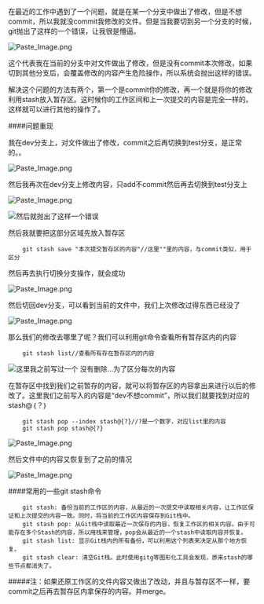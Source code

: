 在最近的工作中遇到了一个问题，就是在某一个分支中做出了修改，但是不想commit，所以我就没commit我修改的文件。但是当我要切到另一个分支的时候，git抛出了这样的一个错误，让我很是懵逼。

![Paste_Image.png](http://upload-images.jianshu.io/upload_images/4059751-9003e534bb813f8f.png?imageMogr2/auto-orient/strip%7CimageView2/2/w/1240)

这个代表我在当前的分支中对文件做出了修改，但是没有commit本次修改，如果切到其他分支后，会覆盖修改的内容产生危险操作，所以系统会抛出这样的错误。

解决这个问题的方法有两个，第一个是commit你的修改，再一个就是将你的修改利用stash放入暂存区。这时候你的工作区间和上一次提交的内容是完全一样的。这样就可以进行其他的操作了。

####问题重现

我在dev分支上，对文件做出了修改，commit之后再切换到test分支，是正常的。。


![Paste_Image.png](http://upload-images.jianshu.io/upload_images/4059751-6d5625ecd42b02d7.png?imageMogr2/auto-orient/strip%7CimageView2/2/w/1240)

然后我再次在dev分支上修改内容，只add不commit然后再去切换到test分支上


![Paste_Image.png](http://upload-images.jianshu.io/upload_images/4059751-e1626ceb9c21420f.png?imageMogr2/auto-orient/strip%7CimageView2/2/w/1240)


![然后就抛出了这样一个错误](http://upload-images.jianshu.io/upload_images/4059751-d793057927ac4179.png?imageMogr2/auto-orient/strip%7CimageView2/2/w/1240)

然后我就要把这部分区域先放入暂存区

        git stash save "本次提交暂存区的内容"//这里""里的内容，与commit类似，用于区分

然后再去执行切换分支操作，就会成功

![Paste_Image.png](http://upload-images.jianshu.io/upload_images/4059751-5fac1f7645600498.png?imageMogr2/auto-orient/strip%7CimageView2/2/w/1240)

然后切回dev分支，可以看到当前的文件中，我们上次修改过得东西已经没了

![Paste_Image.png](http://upload-images.jianshu.io/upload_images/4059751-ef42358e340fac26.png?imageMogr2/auto-orient/strip%7CimageView2/2/w/1240)


那么我们的修改去哪里了呢？我们可以利用git命令查看所有暂存区内的内容

        git stash list//查看所有存在暂存区内的内容


![这里我之前写过一个 没有删除...为了区分每次的内容](http://upload-images.jianshu.io/upload_images/4059751-b0347d9a4b58c760.png?imageMogr2/auto-orient/strip%7CimageView2/2/w/1240)

在暂存区中找到我们之前暂存的内容，就可以将暂存区的内容拿出来进行以后的修改了。这里我们之前写入的内容是“dev不想commit”，所以我们就要找到对应的stash@｛？｝

        git stash pop --index stash@{?}//?是一个数字，对应list里的内容
        git stash pop stash@{?}


![Paste_Image.png](http://upload-images.jianshu.io/upload_images/4059751-8b4e4cb0eed15341.png?imageMogr2/auto-orient/strip%7CimageView2/2/w/1240)

然后文件中的内容又恢复到了之前的情况


![Paste_Image.png](http://upload-images.jianshu.io/upload_images/4059751-e8bb105c9b393521.png?imageMogr2/auto-orient/strip%7CimageView2/2/w/1240)


####常用的一些git stash命令

        git stash: 备份当前的工作区的内容，从最近的一次提交中读取相关内容，让工作区保证和上次提交的内容一致。同时，将当前的工作区内容保存到Git栈中。
        git stash pop: 从Git栈中读取最近一次保存的内容，恢复工作区的相关内容。由于可能存在多个Stash的内容，所以用栈来管理，pop会从最近的一个stash中读取内容并恢复。
        git stash list: 显示Git栈内的所有备份，可以利用这个列表来决定从那个地方恢复。
        git stash clear: 清空Git栈。此时使用gitg等图形化工具会发现，原来stash的哪些节点都消失了。

#####注：如果还原工作区的文件内容又做出了改动，并且与暂存区不一样，要commit之后再去暂存区内拿保存的内容。并merge。